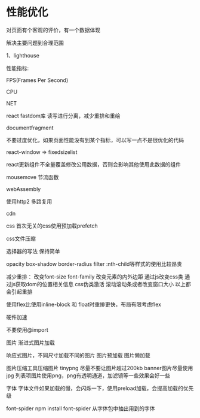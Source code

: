 # 性能优化
对页面有个客观的评价，有一个数据体现

解决主要问题到合理范围

1、lighthouse

性能指标:

FPS(Frames Per Second)

CPU

NET

react
fastdom库
读写进行分离，减少重排和重绘

documentfragment

不要过度优化，如果页面性能没有到某个指标，可以写一点不是很优化的代码

react-window => fixedsizelist

react更新组件不全量覆盖修改公用数据，否则会影响其他使用此数据的组件

mousemove 节流函数


webAssembly

使用http2 多路复用

cdn

css 
首次无关的css使用预加载prefetch

css文件压缩

选择器的写法 保持简单

opacity box-shadow border-radius filter :nth-child等样式的使用比较昂贵

减少重排：
改变font-size font-family 
改变元素的内外边距
通过js改变css类
通过js获取dom的位置相关信息
css伪类激活
滚动滚动条或者改变窗口大小
以上都会引起重排

使用flex比使用inline-block 和 float时重排更快，布局有限考虑flex

硬件加速

不要使用@import

图片
渐进式图片加载

响应式图片，不同尺寸加载不同的图片 
图片预加载
图片懒加载

图片压缩工具压缩图片 tinypng 
尽量不要让图片超过200kb  banner图片尽量使用jpg 列表项图片使用png，png有透明通道，加滤镜等一些效果会好一些

字体
字体文件如果加载的慢，会闪烁一下，使用preload加载，会提高加载的优先级

font-spider
npm install font-spider
从字体包中抽出用到的字体



